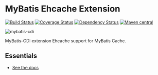 MyBatis Ehcache Extension
=========================

[![Build Status](https://travis-ci.org/mybatis/ehcache-cache.svg?branch=master)](https://travis-ci.org/mybatis/ehcache-cache)
[![Coverage Status](https://coveralls.io/repos/mybatis/ehcache-cache/badge.svg?branch=master&service=github)](https://coveralls.io/github/mybatis/ehcache-cache?branch=master)
[![Dependency Status](https://www.versioneye.com/user/projects/560f3b3b5a262f001a000a20/badge.svg?style=flat)](https://www.versioneye.com/user/projects/560f3b3b5a262f001a000a20)
[![Maven central](https://maven-badges.herokuapp.com/maven-central/org.mybatis.caches/mybatis-ehcache/badge.svg)](https://maven-badges.herokuapp.com/maven-central/org.mybatis.caches/mybatis-ehcache)

![mybatis-cdi](http://mybatis.github.io/images/mybatis-logo.png)

MyBatis-CDI extension Ehcache support for MyBatis Cache.

Essentials
----------

* [See the docs](http://mybatis.github.io/ehcache-cache/)